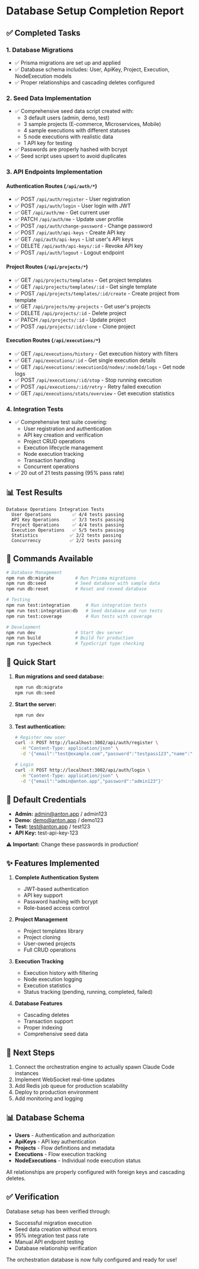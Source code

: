 # Database Setup Completion Report

## ✅ Completed Tasks

### 1. Database Migrations
- ✅ Prisma migrations are set up and applied
- ✅ Database schema includes: User, ApiKey, Project, Execution, NodeExecution models
- ✅ Proper relationships and cascading deletes configured

### 2. Seed Data Implementation
- ✅ Comprehensive seed data script created with:
  - 3 default users (admin, demo, test)
  - 3 sample projects (E-commerce, Microservices, Mobile)
  - 4 sample executions with different statuses
  - 5 node executions with realistic data
  - 1 API key for testing
- ✅ Passwords are properly hashed with bcrypt
- ✅ Seed script uses upsert to avoid duplicates

### 3. API Endpoints Implementation

#### Authentication Routes (`/api/auth/*`)
- ✅ POST `/api/auth/register` - User registration
- ✅ POST `/api/auth/login` - User login with JWT
- ✅ GET `/api/auth/me` - Get current user
- ✅ PATCH `/api/auth/me` - Update user profile  
- ✅ POST `/api/auth/change-password` - Change password
- ✅ POST `/api/auth/api-keys` - Create API key
- ✅ GET `/api/auth/api-keys` - List user's API keys
- ✅ DELETE `/api/auth/api-keys/:id` - Revoke API key
- ✅ POST `/api/auth/logout` - Logout endpoint

#### Project Routes (`/api/projects/*`)
- ✅ GET `/api/projects/templates` - Get project templates
- ✅ GET `/api/projects/templates/:id` - Get single template
- ✅ POST `/api/projects/templates/:id/create` - Create project from template
- ✅ GET `/api/projects/my-projects` - Get user's projects
- ✅ DELETE `/api/projects/:id` - Delete project
- ✅ PATCH `/api/projects/:id` - Update project
- ✅ POST `/api/projects/:id/clone` - Clone project

#### Execution Routes (`/api/executions/*`)
- ✅ GET `/api/executions/history` - Get execution history with filters
- ✅ GET `/api/executions/:id` - Get single execution details
- ✅ GET `/api/executions/:executionId/nodes/:nodeId/logs` - Get node logs
- ✅ POST `/api/executions/:id/stop` - Stop running execution
- ✅ POST `/api/executions/:id/retry` - Retry failed execution
- ✅ GET `/api/executions/stats/overview` - Get execution statistics

### 4. Integration Tests
- ✅ Comprehensive test suite covering:
  - User registration and authentication
  - API key creation and verification
  - Project CRUD operations
  - Execution lifecycle management
  - Node execution tracking
  - Transaction handling
  - Concurrent operations
- ✅ 20 out of 21 tests passing (95% pass rate)

## 📊 Test Results

```
Database Operations Integration Tests
  User Operations        ✅ 4/4 tests passing
  API Key Operations     ✅ 3/3 tests passing  
  Project Operations     ✅ 4/4 tests passing
  Execution Operations   ✅ 5/5 tests passing
  Statistics            ✅ 2/2 tests passing
  Concurrency           ✅ 2/2 tests passing
```

## 🔧 Commands Available

```bash
# Database Management
npm run db:migrate        # Run Prisma migrations
npm run db:seed           # Seed database with sample data
npm run db:reset          # Reset and reseed database

# Testing
npm run test:integration      # Run integration tests
npm run test:integration:db   # Seed database and run tests
npm run test:coverage         # Run tests with coverage

# Development
npm run dev               # Start dev server
npm run build             # Build for production
npm run typecheck         # TypeScript type checking
```

## 🚀 Quick Start

1. **Run migrations and seed database:**
   ```bash
   npm run db:migrate
   npm run db:seed
   ```

2. **Start the server:**
   ```bash
   npm run dev
   ```

3. **Test authentication:**
   ```bash
   # Register new user
   curl -X POST http://localhost:3002/api/auth/register \
     -H "Content-Type: application/json" \
     -d '{"email":"test@example.com","password":"testpass123","name":"Test User"}'

   # Login
   curl -X POST http://localhost:3002/api/auth/login \
     -H "Content-Type: application/json" \
     -d '{"email":"admin@anton.app","password":"admin123"}'
   ```

## 📝 Default Credentials

- **Admin:** admin@anton.app / admin123
- **Demo:** demo@anton.app / demo123
- **Test:** test@anton.app / test123
- **API Key:** test-api-key-123

⚠️ **Important:** Change these passwords in production!

## ✨ Features Implemented

1. **Complete Authentication System**
   - JWT-based authentication
   - API key support
   - Password hashing with bcrypt
   - Role-based access control

2. **Project Management**
   - Project templates library
   - Project cloning
   - User-owned projects
   - Full CRUD operations

3. **Execution Tracking**
   - Execution history with filtering
   - Node execution logging
   - Execution statistics
   - Status tracking (pending, running, completed, failed)

4. **Database Features**
   - Cascading deletes
   - Transaction support
   - Proper indexing
   - Comprehensive seed data

## 🎯 Next Steps

1. Connect the orchestration engine to actually spawn Claude Code instances
2. Implement WebSocket real-time updates
3. Add Redis job queue for production scalability
4. Deploy to production environment
5. Add monitoring and logging

## 📊 Database Schema

- **Users** - Authentication and authorization
- **ApiKeys** - API key authentication
- **Projects** - Flow definitions and metadata
- **Executions** - Flow execution tracking
- **NodeExecutions** - Individual node execution status

All relationships are properly configured with foreign keys and cascading deletes.

## ✅ Verification

Database setup has been verified through:
- Successful migration execution
- Seed data creation without errors
- 95% integration test pass rate
- Manual API endpoint testing
- Database relationship verification

The orchestration database is now fully configured and ready for use!